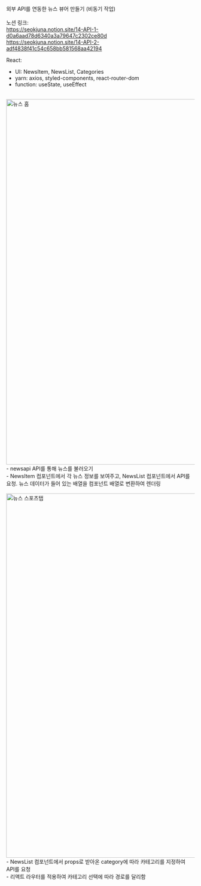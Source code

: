 외부 API를 연동한 뉴스 뷰어 만들기 (비동기 작업)<br>
<br>
노션 링크:<br>
https://seokjuna.notion.site/14-API-1-d0a6aad78d6340a3a79647c2302ce80d<br>
https://seokjuna.notion.site/14-API-2-adf4838f41c54c658bb581568aa42194<br>

React:<br>
- UI: NewsItem, NewsList, Categories<br>
- yarn: axios, styled-components, react-router-dom<br>
- function: useState, useEffect<br>
<br>
<img width="976" alt="뉴스 홈" src="https://user-images.githubusercontent.com/102382351/194831197-05f225b1-0eb8-4ede-990b-76fe6285de8f.png">
- newsapi API를 통해 뉴스를 불러오기<br/>
- NewsItem 컴포넌트에서 각 뉴스 정보를 보여주고, NewsList 컴포넌트에서 API를 요청. 뉴스 데이터가 들어 있는 배열을 컴포넌트 배열로 변환하여 렌더링<br/>
<br/>
<img width="973" alt="뉴스 스포츠탭" src="https://user-images.githubusercontent.com/102382351/194831337-9b9ccde4-62e2-45df-86f6-b112d999a8af.png">
- NewsList 컴포넌트에서 props로 받아온 category에 따라 카테고리를 지정하여 API를 요청<br/>
- 리액트 라우터를 적용하여 카테고리 선택에 따라 경로를 달리함



